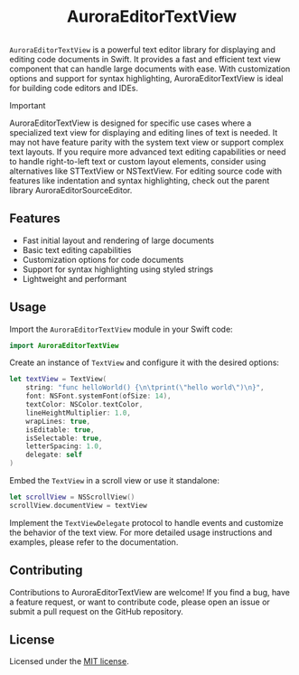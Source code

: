 <p align="center">
  <h1 align="center">AuroraEditorTextView</h1>
</p>

<p align="center">
  <a aria-label="Join the community on Discord" href="https://discord.gg/qmx4pByAVy" target="_blank">
    <img alt="" src="https://img.shields.io/badge/Join%20the%20community-black.svg?style=for-the-badge&logo=Discord">
  </a>
</p>

`AuroraEditorTextView` is a powerful text editor library for displaying and editing code documents in Swift. It provides a fast and efficient text view component that can handle large documents with ease. With customization options and support for syntax highlighting, AuroraEditorTextView is ideal for building code editors and IDEs.

> [!IMPORTANT]
> AuroraEditorTextView is designed for specific use cases where a specialized text view for displaying and editing lines of text is needed. It may not have feature parity with the system text view or support complex text layouts. If you require more advanced text editing capabilities or need to handle right-to-left text or custom layout elements, consider using alternatives like STTextView or NSTextView. For editing source code with features like indentation and syntax highlighting, check out the parent library AuroraEditorSourceEditor.

## Features

* Fast initial layout and rendering of large documents
* Basic text editing capabilities
* Customization options for code documents
* Support for syntax highlighting using styled strings
* Lightweight and performant

## Usage

Import the `AuroraEditorTextView` module in your Swift code:

``` swift 
import AuroraEditorTextView
```

Create an instance of `TextView` and configure it with the desired options:

```swift
let textView = TextView(
    string: "func helloWorld() {\n\tprint(\"hello world\")\n}",
    font: NSFont.systemFont(ofSize: 14),
    textColor: NSColor.textColor,
    lineHeightMultiplier: 1.0,
    wrapLines: true,
    isEditable: true,
    isSelectable: true,
    letterSpacing: 1.0,
    delegate: self
)
```

Embed the `TextView` in a scroll view or use it standalone:

```swift
let scrollView = NSScrollView()
scrollView.documentView = textView
```

Implement the `TextViewDelegate` protocol to handle events and customize the behavior of the text view.
For more detailed usage instructions and examples, please refer to the documentation.

## Contributing
Contributions to AuroraEditorTextView are welcome! If you find a bug, have a feature request, or want to contribute code, please open an issue or submit a pull request on the GitHub repository.

## License

Licensed under the [MIT license](https://github.com/AuroraEditorApp/AuroraEditor/blob/main/LICENSE.md).
